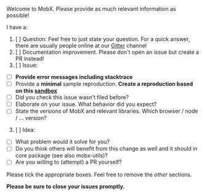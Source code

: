 Welcome to MobX. Please provide as much relevant information as possible!

I have a:

1. [ ] Question: Feel free to just state your question. For a quick answer, there are usually people online at our [Gitter](https://gitter.im/mobxjs/mobx) channel
2. [ ] Documentation improvement. Please don't open an issue but create a PR instead!
3. [ ] Issue:

-   [ ] **Provide error messages including stacktrace**
-   [ ] Provide a **minimal** sample reproduction. **Create a reproduction based on this [sandbox](https://codesandbox.io/s/v3v0my2370)**
-   [ ] Did you check this issue wasn't filed before?
-   [ ] Elaborate on your issue. What behavior did you expect?
-   [ ] State the versions of MobX and relevant libraries. Which browser / node / ... version?

3. [ ] Idea:

-   [ ] What problem would it solve for you?
-   [ ] Do you think others will benefit from this change as well and it should in core package (see also mobx-utils)?
-   [ ] Are you willing to (attempt) a PR yourself?

Please tick the appropriate boxes. Feel free to remove the _other_ sections.

**Please be sure to close your issues promptly.**
